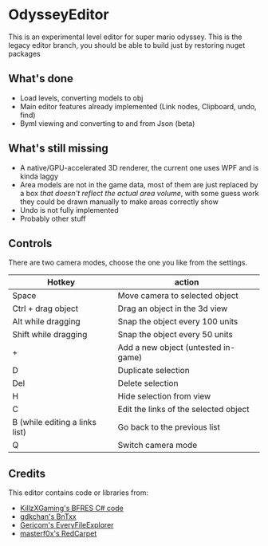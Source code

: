 # OdysseyEditor
This is an experimental level editor for super mario odyssey.
This is the legacy editor branch, you should be able to build just by restoring nuget packages

## What's done
  - Load levels, converting models to obj
  - Main editor features already implemented (Link nodes, Clipboard, undo, find)
  - Byml viewing and converting to and from Json (beta)

## What's still missing
  - A native/GPU-accelerated 3D renderer, the current one uses WPF and is kinda laggy
  - Area models are not in the game data, most of them are just replaced by a box *that doesn't reflect the actual area volume*, with some guess work they could be drawn manually to make areas correctly show
  - Undo is not fully implemented
  - Probably other stuff

## Controls
There are two camera modes, choose the one you like from the settings.

Hotkey | action
|---|---|
Space | Move camera to selected object
Ctrl + drag object | Drag an object in the 3d view
Alt while dragging | Snap the object every 100 units
Shift while dragging | Snap the object every 50 units
\+ | Add a new object (untested in-game)
D | Duplicate selection
Del | Delete selection
H | Hide selection from view
C | Edit the links of the selected object
B (while editing a links list) | Go back to the previous list
Q | Switch camera mode

## Credits
This editor contains code or libraries from:
- [KillzXGaming's BFRES C# code ](https://github.com/KillzXGaming/Smash-Forge)
- [gdkchan's BnTxx ](https://github.com/gdkchan/BnTxx)
- [Gericom's EveryFileExplorer](https://github.com/Gericom/EveryFileExplorer)
- [masterf0x's RedCarpet](https://github.com/masterf0x/RedCarpet)
